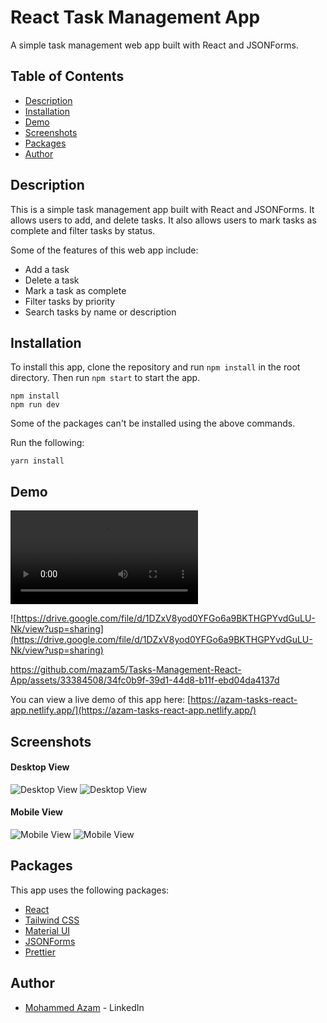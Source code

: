 # React Task Management App

A simple task management web app built with React and JSONForms.

## Table of Contents

- [Description](#description)
- [Installation](#installation)
- [Demo](#demo)
- [Screenshots](#screenshots)
- [Packages](#packages)
- [Author](#author)

## Description

This is a simple task management app built with React and JSONForms. It allows users to add, and delete tasks. It also allows users to mark tasks as complete and filter tasks by status.

Some of the features of this web app include:

- Add a task
- Delete a task
- Mark a task as complete
- Filter tasks by priority
- Search tasks by name or description

## Installation

To install this app, clone the repository and run `npm install` in the root directory. Then run `npm start` to start the app.

```
npm install
npm run dev
```

Some of the packages can't be installed using the above commands.

Run the following:

```
yarn install
```

## Demo
![Demo_Video](./demo/tasks-demo.mp4)

![https://drive.google.com/file/d/1DZxV8yod0YFGo6a9BKTHGPYvdGuLU-Nk/view?usp=sharing](https://drive.google.com/file/d/1DZxV8yod0YFGo6a9BKTHGPYvdGuLU-Nk/view?usp=sharing)

https://github.com/mazam5/Tasks-Management-React-App/assets/33384508/34fc0b9f-39d1-44d8-b11f-ebd04da4137d



You can view a live demo of this app here: [https://azam-tasks-react-app.netlify.app/](https://azam-tasks-react-app.netlify.app/)

## Screenshots

#### Desktop View

![Desktop View](./screenshots/tasks-desktop-view-1.png)
![Desktop View](./screenshots/tasks-desktop-view-2.png)

#### Mobile View

![Mobile View](./screenshots/tasks-mobile-view-1.png)
![Mobile View](./screenshots/tasks-mobile-view-2.png)

## Packages

This app uses the following packages:

- [React](https://reactjs.org/)
- [Tailwind CSS](https://tailwindcss.com/)
- [Material UI](https://material-ui.com/)
- [JSONForms](https://jsonforms.io/)
- [Prettier](https://prettier.io/)

## Author

- [Mohammed Azam](https://www.linkedin.com/in/azam5/) - LinkedIn
